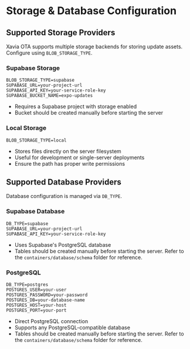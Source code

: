 # Storage & Database Configuration

## Supported Storage Providers
Xavia OTA supports multiple storage backends for storing update assets. Configure using `BLOB_STORAGE_TYPE`.

### Supabase Storage
```env
BLOB_STORAGE_TYPE=supabase
SUPABASE_URL=your-project-url
SUPABASE_API_KEY=your-service-role-key
SUPABASE_BUCKET_NAME=expo-updates
```
- Requires a Supabase project with storage enabled
- Bucket should be created manually before starting the server

### Local Storage
```env
BLOB_STORAGE_TYPE=local
```
- Stores files directly on the server filesystem
- Useful for development or single-server deployments
- Ensure the path has proper write permissions

## Supported Database Providers
Database configuration is managed via `DB_TYPE`.

### Supabase Database
```env
DB_TYPE=supabase
SUPABASE_URL=your-project-url
SUPABASE_API_KEY=your-service-role-key
```
- Uses Supabase's PostgreSQL database
- Tables should be created manually before starting the server. Refer to the `containers/database/schema` folder for reference.

### PostgreSQL
```env
DB_TYPE=postgres
POSTGRES_USER=your-user
POSTGRES_PASSWORD=your-password
POSTGRES_DB=your-database-name
POSTGRES_HOST=your-host
POSTGRES_PORT=your-port
```
- Direct PostgreSQL connection
- Supports any PostgreSQL-compatible database
- Tables should be created manually before starting the server. Refer to the `containers/database/schema` folder for reference.
